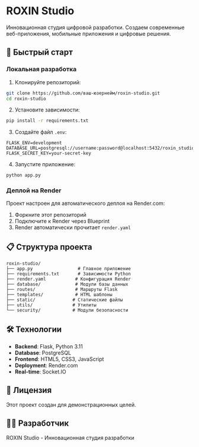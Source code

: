 # ROXIN Studio

Инновационная студия цифровой разработки. Создаем современные веб-приложения, мобильные приложения и цифровые решения.

## 🚀 Быстрый старт

### Локальная разработка

1. Клонируйте репозиторий:
```bash
git clone https://github.com/ваш-юзернейм/roxin-studio.git
cd roxin-studio
```

2. Установите зависимости:
```bash
pip install -r requirements.txt
```

3. Создайте файл `.env`:
```env
FLASK_ENV=development
DATABASE_URL=postgresql://username:password@localhost:5432/roxin_studio
FLASK_SECRET_KEY=your-secret-key
```

4. Запустите приложение:
```bash
python app.py
```

### Деплой на Render

Проект настроен для автоматического деплоя на Render.com:

1. Форкните этот репозиторий
2. Подключите к Render через Blueprint
3. Render автоматически прочитает `render.yaml`

## 📋 Структура проекта

```
roxin-studio/
├── app.py                 # Главное приложение
├── requirements.txt       # Зависимости Python
├── render.yaml           # Конфигурация Render
├── database/             # Модули базы данных
├── routes/               # Маршруты Flask
├── templates/            # HTML шаблоны
├── static/              # Статические файлы
├── utils/               # Утилиты
└── security/            # Модули безопасности
```

## 🛠️ Технологии

- **Backend**: Flask, Python 3.11
- **Database**: PostgreSQL
- **Frontend**: HTML5, CSS3, JavaScript
- **Deployment**: Render.com
- **Real-time**: Socket.IO

## 📝 Лицензия

Этот проект создан для демонстрационных целей.

## 👨‍💻 Разработчик

ROXIN Studio - Инновационная студия разработки 